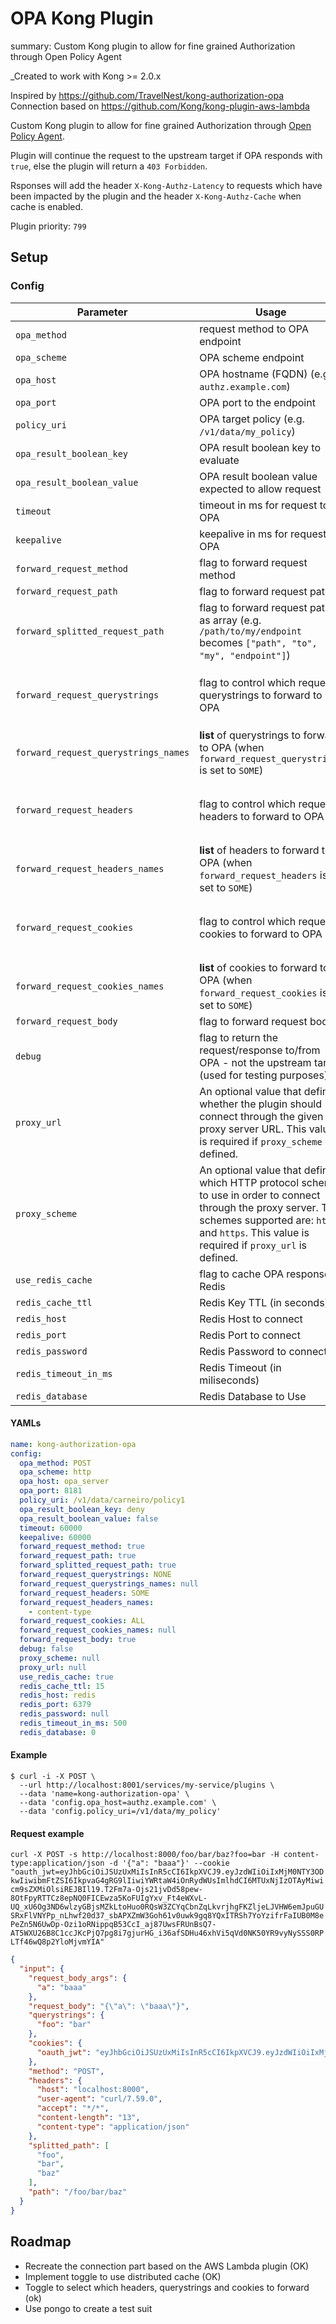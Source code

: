 # OPA Kong Plugin
summary: Custom Kong plugin to allow for fine grained Authorization through Open Policy Agent

_Created to work with Kong >= 2.0.x

Inspired by https://github.com/TravelNest/kong-authorization-opa  
Connection based on https://github.com/Kong/kong-plugin-aws-lambda

Custom Kong plugin to allow for fine grained Authorization through [Open Policy Agent](https://www.openpolicyagent.org/).

Plugin will continue the request to the upstream target if OPA responds with `true`, else the plugin will return a `403 Forbidden`.

Rsponses will add the header `X-Kong-Authz-Latency` to requests which have been impacted by the plugin and the header `X-Kong-Authz-Cache` when cache is enabled.

Plugin priority: `799`

## Setup

### Config
|Parameter                    | Usage                                                                                                       | Type    | Default |
|-----------------------------|-------------------------------------------------------------------------------------------------------------|---------|---------|
|`opa_method`                 |request method to OPA endpoint                                                                               |`string` | POST    |
|`opa_scheme`                 |OPA scheme endpoint                                                                                          |`string` | http    |
|`opa_host`                   |OPA hostname (FQDN) (e.g. `authz.example.com`)                                                               |`string` |         |
|`opa_port`                   |OPA port to the endpoint                                                                                     |`number` | 80      |
|`policy_uri`                 |OPA target policy (e.g. `/v1/data/my_policy`)                                                                |`string` |         |
|`opa_result_boolean_key`     |OPA result boolean key to evaluate                                                                           |`string` | allow   |
|`opa_result_boolean_value`   |OPA result boolean value expected to allow request                                                           |`boolean`| true    |
|`timeout`                    |timeout in ms for request to OPA                                                                             |`number` | 60000   |
|`keepalive`                  |keepalive in ms for request to OPA                                                                           |`number` | 60000   |
|`forward_request_method`     |flag to forward request method                                                                               |`boolean`| true    |
|`forward_request_path`       |flag to forward request path                                                                                 |`boolean`| true    |
|`forward_splitted_request_path`|flag to forward request path as array (e.g. `/path/to/my/endpoint` becomes `["path", "to", "my", "endpoint"]`) |`boolean`| true    |
|`forward_request_querystrings` |flag to control which request querystrings to forward to OPA                                                      |`string` ("`ALL`", "`SOME`" or "`NONE`")| ALL    |
|`forward_request_querystrings_names`|**list** of querystrings to forward to OPA (when `forward_request_querystrings` is set to  `SOME`)                       |`set`    |         |
|`forward_request_headers`    |flag to control which request headers to forward to OPA                                                      |`string` ("`ALL`", "`SOME`" or "`NONE`")| ALL    |
|`forward_request_headers_names`|**list** of headers to forward to OPA (when `forward_request_headers` is set to  `SOME`)                       |`set`    |         |
|`forward_request_cookies` |flag to control which request cookies to forward to OPA                                                      |`string` ("`ALL`", "`SOME`" or "`NONE`")| ALL    |
|`forward_request_cookies_names`|**list** of cookies to forward to OPA (when `forward_request_cookies` is set to  `SOME`)                       |`set`    |         |
|`forward_request_body`       |flag to forward request body                                                                                 |`boolean`| true    |
|`debug`                      |flag to return the request/response to/from OPA - not the upstream target (used for testing purposes)        |`boolean`| false   |
|`proxy_url`           |An optional value that defines whether the plugin should connect through the given proxy server URL. This value is required if `proxy_scheme` is defined. | `string` | |
|`proxy_scheme` |An optional value that defines which HTTP protocol scheme to use in order to connect through the proxy server. The schemes supported are: `http` and `https`. This value is required if `proxy_url` is defined. | `string` | |
|`use_redis_cache`            |flag to cache OPA response in Redis   |`boolean`| false   |
|`redis_cache_ttl`            |Redis Key TTL (in seconds)   |`integer`| 15   |
|`redis_host`                 |Redis Host to connect   |`string`|   |
|`redis_port`                 |Redis Port to connect   |`integer`| 6379 |
|`redis_password`             |Redis Password to connect   |`string`| |
|`redis_timeout_in_ms`        |Redis Timeout (in miliseconds)   |`integer`| 500 |
|`redis_database`             |Redis Database to Use   |`integer`| 0 |

#### YAMLs

```yaml
name: kong-authorization-opa
config:
  opa_method: POST
  opa_scheme: http
  opa_host: opa_server
  opa_port: 8181
  policy_uri: /v1/data/carneiro/policy1
  opa_result_boolean_key: deny
  opa_result_boolean_value: false
  timeout: 60000
  keepalive: 60000
  forward_request_method: true
  forward_request_path: true
  forward_splitted_request_path: true
  forward_request_querystrings: NONE
  forward_request_querystrings_names: null
  forward_request_headers: SOME
  forward_request_headers_names:
    - content-type
  forward_request_cookies: ALL
  forward_request_cookies_names: null
  forward_request_body: true
  debug: false
  proxy_scheme: null
  proxy_url: null
  use_redis_cache: true
  redis_cache_ttl: 15
  redis_host: redis
  redis_port: 6379
  redis_password: null
  redis_timeout_in_ms: 500
  redis_database: 0
```

#### Example

```
$ curl -i -X POST \
  --url http://localhost:8001/services/my-service/plugins \
  --data 'name=kong-authorization-opa' \
  --data 'config.opa_host=authz.example.com' \
  --data 'config.policy_uri=/v1/data/my_policy'
```

#### Request example

`curl -X POST -s http://localhost:8000/foo/bar/baz?foo=bar -H content-type:application/json -d '{"a": "baaa"}' --cookie "oauth_jwt=eyJhbGciOiJSUzUxMiIsInR5cCI6IkpXVCJ9.eyJzdWIiOiIxMjM0NTY3ODkwIiwibmFtZSI6IkpvaG4gRG9lIiwiYWRtaW4iOnRydWUsImlhdCI6MTUxNjIzOTAyMiwicm9sZXMiOlsiREJBIl19.T2Fm7a-Ojs21jvDd58pew-8OtFpyRTTCz8epNQ0FICEwza5KoFUIgYxv_Ft4eWXvL-UQ_xU6Og3ND6wlzyGBjsMZkLtoHuo0RQsW3ZCYqCbnZqLkvrjhgFKZljeLJVHW6emJpuGUSRxFlVNYPp_nLhwf20d37_sbAPXZmW3Goh61v0uwk9gq8YQxITRSh7YoYzifrFaIUB0M8ePeZn5N6UwDp-Ozi1oRNippqB53CcI_aj87UwsFRUnBsQ7-AT5WXU26B8C1ccJKcPjQ7pg8i7gjurHG_i36afSDHu46xhVi5qVd0NK50YR9vyNySSS0RPLTf46wQ8p2YloMjvmYIA"`

```json
{
  "input": {
    "request_body_args": {
      "a": "baaa"
    },
    "request_body": "{\"a\": \"baaa\"}",
    "querystrings": {
      "foo": "bar"
    },
    "cookies": {
      "oauth_jwt": "eyJhbGciOiJSUzUxMiIsInR5cCI6IkpXVCJ9.eyJzdWIiOiIxMjM0NTY3ODkwIiwibmFtZSI6IkpvaG4gRG9lIiwiYWRtaW4iOnRydWUsImlhdCI6MTUxNjIzOTAyMiwicm9sZXMiOlsiREJBIl19.T2Fm7a-Ojs21jvDd58pew-8OtFpyRTTCz8epNQ0FICEwza5KoFUIgYxv_Ft4eWXvL-UQ_xU6Og3ND6wlzyGBjsMZkLtoHuo0RQsW3ZCYqCbnZqLkvrjhgFKZljeLJVHW6emJpuGUSRxFlVNYPp_nLhwf20d37_sbAPXZmW3Goh61v0uwk9gq8YQxITRSh7YoYzifrFaIUB0M8ePeZn5N6UwDp-Ozi1oRNippqB53CcI_aj87UwsFRUnBsQ7-AT5WXU26B8C1ccJKcPjQ7pg8i7gjurHG_i36afSDHu46xhVi5qVd0NK50YR9vyNySSS0RPLTf46wQ8p2YloMjvmYIA"
    },
    "method": "POST",
    "headers": {
      "host": "localhost:8000",
      "user-agent": "curl/7.59.0",
      "accept": "*/*",
      "content-length": "13",
      "content-type": "application/json"
    },
    "splitted_path": [
      "foo",
      "bar",
      "baz"
    ],
    "path": "/foo/bar/baz"
  }
}
```

## Roadmap

- Recreate the connection part based on the AWS Lambda plugin (OK)
- Implement toggle to use distributed cache (OK)
- Toggle to select which headers, querystrings and cookies to forward (ok)
- Use pongo to create a test suit
